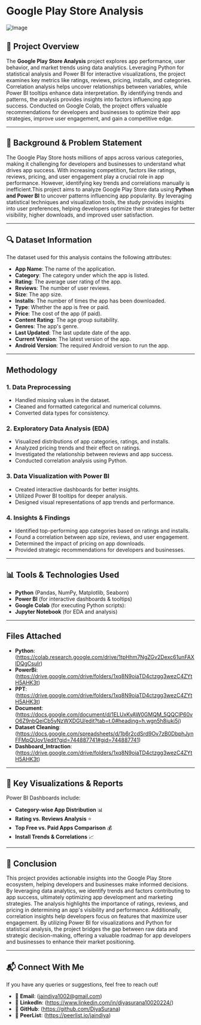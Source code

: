 # Google Play Store Analysis

![Image](https://github.com/user-attachments/assets/f080ff88-b8bc-4a1f-8449-806f43d20439)

## 📌 Project Overview

The **Google Play Store Analysis** project explores app performance, user behavior, and market trends using data analytics. Leveraging Python for statistical analysis and Power BI for interactive visualizations, the project examines key metrics like ratings, reviews, pricing, installs, and categories. Correlation analysis helps uncover relationships between variables, while Power BI tooltips enhance data interpretation. By identifying trends and patterns, the analysis provides insights into factors influencing app success. Conducted on Google Colab, the project offers valuable recommendations for developers and businesses to optimize their app strategies, improve user engagement, and gain a competitive edge.

---

## 🎯 Background & Problem Statement

The Google Play Store hosts millions of apps across various categories, making it challenging for developers and businesses to understand what drives app success. With increasing competition, factors like ratings, reviews, pricing, and user engagement play a crucial role in app performance. However, identifying key trends and correlations manually is inefficient.This project aims to analyze Google Play Store data using **Python and Power BI** to uncover patterns influencing app popularity. By leveraging statistical techniques and visualization tools, the study provides insights into user preferences, helping developers optimize their strategies for better visibility, higher downloads, and improved user satisfaction.

---

## 🔍 Dataset Information

The dataset used for this analysis contains the following attributes:

- **App Name**: The name of the application.
- **Category**: The category under which the app is listed.
- **Rating**: The average user rating of the app.
- **Reviews**: The number of user reviews.
- **Size**: The app size.
- **Installs**: The number of times the app has been downloaded.
- **Type**: Whether the app is free or paid.
- **Price**: The cost of the app (if paid).
- **Content Rating**: The age group suitability.
- **Genres**: The app's genre.
- **Last Updated**: The last update date of the app.
- **Current Version**: The latest version of the app.
- **Android Version**: The required Android version to run the app.

---

## Methodology

### 1. Data Preprocessing

- Handled missing values in the dataset.
- Cleaned and formatted categorical and numerical columns.
- Converted data types for consistency.

### **2. Exploratory Data Analysis (EDA)**

- Visualized distributions of app categories, ratings, and installs.
- Analyzed pricing trends and their effect on ratings.
- Investigated the relationship between reviews and app success.
- Conducted correlation analysis using Python.

### **3. Data Visualization with Power BI**

- Created interactive dashboards for better insights.
- Utilized Power BI tooltips for deeper analysis.
- Designed visual representations of app trends and performance.

### **4. Insights & Findings**

- Identified top-performing app categories based on ratings and installs.
- Found a correlation between app size, reviews, and user engagement.
- Determined the impact of pricing on app downloads.
- Provided strategic recommendations for developers and businesses.

---

## 📊 Tools & Technologies Used

- **Python** (Pandas, NumPy, Matplotlib, Seaborn) 
- **Power BI** (for interactive dashboards & tooltips)
- **Google Colab** (for executing Python scripts):
- **Jupyter Notebook** (for EDA and analysis)

---

##  Files Attached

- **Python**:(https://colab.research.google.com/drive/1tpHhm7NgZGv2Dexc61unFAXlDQgCsuIr)
- **PowerBi**:(https://drive.google.com/drive/folders/1xq8N9oiaTD4ctzgg3wezC4ZYtH5AHK3t)
- **PPT**:(https://drive.google.com/drive/folders/1xq8N9oiaTD4ctzgg3wezC4ZYtH5AHK3t)
- **Document**:(https://docs.google.com/document/d/1ELUxKyAW0GMQM_5QQClP60vO6Z9nbQeiCb5yNzWXDGU/edit?tab=t.0#heading=h.wgn5h8iuki5j)
- **Dataset Cleaning**:(https://docs.google.com/spreadsheets/d/1b6r2cdSrd9Ov7zB0DbphJynFFMpQUov1/edit?gid=744887741#gid=744887741)
- **Dashboard_Intraction**:(https://drive.google.com/drive/folders/1xq8N9oiaTD4ctzgg3wezC4ZYtH5AHK3t)

---

## 📌 Key Visualizations & Reports

Power BI Dashboards include:

- **Category-wise App Distribution** 📊
- **Rating vs. Reviews Analysis** ⭐
- **Top Free vs. Paid Apps Comparison** 💰
- **Install Trends & Correlations** 📈

---

## 📝 Conclusion

This project provides actionable insights into the Google Play Store ecosystem, helping developers and businesses make informed decisions. By leveraging data analytics, we identify trends and factors contributing to app success, ultimately optimizing app development and marketing strategies. The analysis highlights the importance of ratings, reviews, and pricing in determining an app's visibility and performance. Additionally, correlation insights help developers focus on features that maximize user engagement.
By utilizing Power BI for visualizations and Python for statistical analysis, the project bridges the gap between raw data and strategic decision-making, offering a valuable roadmap for app developers and businesses to enhance their market positioning.

---

## 📬 Connect With Me

If you have any queries or suggestions, feel free to reach out!
- 📧 **Email**: (jaindiya1002@gmail.com)
- 🔗 **LinkedIn**: (https://www.linkedin.com/in/diyasurana10020224/)
- 📂 **GitHub**: (https://github.com/DiyaSurana)
- 🔗 **PeerList**: (https://peerlist.io/jaindiya)
